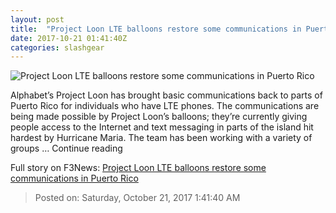 ```yaml
---
layout: post
title:  "Project Loon LTE balloons restore some communications in Puerto Rico"
date: 2017-10-21 01:41:40Z
categories: slashgear
---
```


![Project Loon LTE balloons restore some communications in Puerto Rico](https://c.slashgear.com/wp-content/uploads/2017/10/puerto_rico_project_loon_lte.jpg)

Alphabet’s Project Loon has brought basic communications back to parts of Puerto Rico for individuals who have LTE phones. The communications are being made possible by Project Loon’s balloons; they’re currently giving people access to the Internet and text messaging in parts of the island hit hardest by Hurricane Maria. The team has been working with a variety of groups … Continue reading


Full story on F3News: [Project Loon LTE balloons restore some communications in Puerto Rico](http://www.f3nws.com/n/f4nrEB)

> Posted on: Saturday, October 21, 2017 1:41:40 AM
